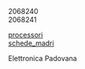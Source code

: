 2068240 <br>
2068241 <br>

[processori](/processori.md) <br>
[schede_madri](/schede_madri.md) <br>

Elettronica Padovana
